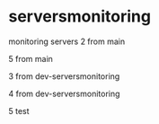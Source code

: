 # serversmonitoring
monitoring servers
2 from main

5 from main

3 from dev-serversmonitoring

4 from dev-serversmonitoring

5 test